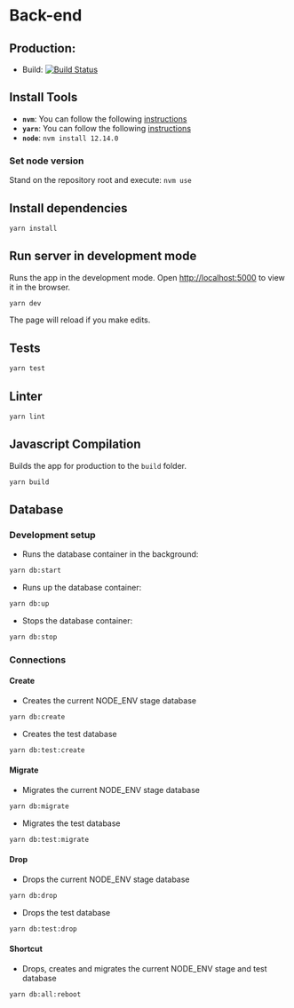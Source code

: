 # Back-end

## Production:

- Build: [![Build Status](https://travis-ci.com/taller-de-desarrollo-proyectos-III/back-end.svg?branch=main)](https://travis-ci.com/taller-de-desarrollo-proyectos-III/back-end)

## Install Tools

- **`nvm`**: You can follow the following [instructions](https://github.com/nvm-sh/nvm)
- **`yarn`**: You can follow the following [instructions](https://classic.yarnpkg.com/en/docs/install/#debian-stable)
- **`node`**: `nvm install 12.14.0`

### Set node version

Stand on the repository root and execute: `nvm use`

## Install dependencies

```bash
yarn install
```

## Run server in development mode

Runs the app in the development mode.
Open [http://localhost:5000](http://localhost:5000) to view it in the browser.

```bash
yarn dev
```

The page will reload if you make edits.

## Tests

```bash
yarn test
```

## Linter

```bash
yarn lint
```

## Javascript Compilation

Builds the app for production to the `build` folder.

```bash
yarn build
```

## Database

### Development setup

- Runs the database container in the background:

```bash
yarn db:start
```

- Runs up the database container:

```bash
yarn db:up
```

- Stops the database container:

```bash
yarn db:stop
```

### Connections

#### Create

- Creates the current NODE_ENV stage database

```bash
yarn db:create
```

- Creates the test database

```bash
yarn db:test:create
```

#### Migrate

- Migrates the current NODE_ENV stage database

```bash
yarn db:migrate
```

- Migrates the test database

```bash
yarn db:test:migrate
```

#### Drop

- Drops the current NODE_ENV stage database

```bash
yarn db:drop
```

- Drops the test database

```bash
yarn db:test:drop
```

#### Shortcut

- Drops, creates and migrates the current NODE_ENV stage and test database

```bash
yarn db:all:reboot
```
